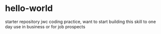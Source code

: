 # hello-world
starter repository
jwc
coding practice, want to start building this skill to one day use in business or for job prospects
